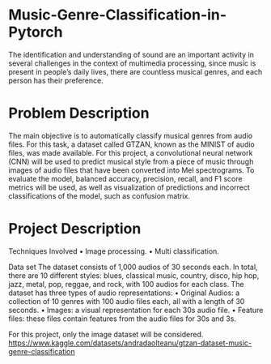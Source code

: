 # Music-Genre-Classification-in-Pytorch
The identification and understanding of sound are an important activity in  several challenges in the context of multimedia processing, since music is present in  people’s daily lives, there are countless musical genres, and each person has their  preference. 

# Problem Description
The main objective is to automatically classify musical genres from audio files. For this task, a dataset called GTZAN, known as the MINIST of audio files, was made available.
For this project, a convolutional neural network (CNN) will be used to predict musical style from a piece of music through images of audio files that have been converted into Mel spectrograms. To evaluate the model, balanced accuracy, precision, recall, and F1 score metrics will be used, as well as visualization of predictions and incorrect classifications of the model, such as confusion matrix.

# Project Description

Techniques Involved
•	Image processing.
•	Multi classification.

Data set
The dataset consists of 1,000 audios of 30 seconds each. In total, there are 10 different styles: blues, classical music, country, disco, hip hop, jazz, metal, pop, reggae, and rock, with 100 audios for each class.
The dataset has three types of audio representations:
•	Original Audios: a collection of 10 genres with 100 audio files each, all with a length of 30 seconds.
•	Images: a visual representation for each 30s audio file.
•	Feature files: these files contain features from the audio files for 30s and 3s.

For this project, only the image dataset will be considered.
https://www.kaggle.com/datasets/andradaolteanu/gtzan-dataset-music-genre-classification
